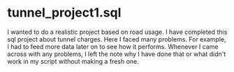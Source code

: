 # tunnel_project1.sql
I wanted to do a realistic project based on road usage. I have completed this sql project about tunnel charges. Here I faced many problems. For example, I had to feed more data later on to see how it performs. Whenever I came across with any problems, I left the note why I have done that or what didn't work in my script without making a fresh one.
